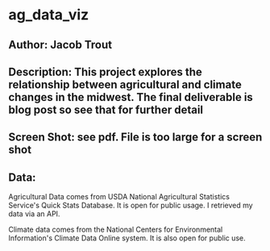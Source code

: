 # ag_data_viz

## Author: Jacob Trout

## Description: This project explores the relationship between agricultural and climate changes in the midwest. The final deliverable is blog post so see that for further detail

## Screen Shot: see pdf. File is too large for a screen shot

## Data:
Agricultural Data comes from USDA National Agricultural Statistics Service's Quick Stats Database. It is open for public usage. I retrieved my data via an API.

Climate data comes from the National Centers for Environmental Information's Climate Data Online system. It is also open for public use. 


